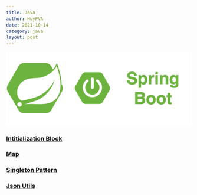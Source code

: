 ```yaml
---
title: Java
author: HuyPVA
date: 2021-10-14
category: java
layout: post
---
```


<div align="center">
    <img src="../assets/images/spring_boot_icon.png"/>
</div>

### [Intitialization Block](./java/intitialization-block)
### [Map](./java/map)
### [Singleton Pattern](./java/singleton-attern)
### [Json Utils](./java/java-json-utils)